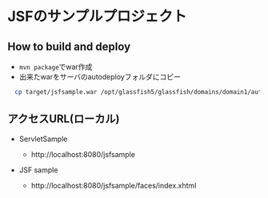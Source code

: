 # JSFのサンプルプロジェクト　

## How to build and deploy

- ``mvn package``でwar作成
- 出来たwarをサーバのautodeployフォルダにコピー
```bash
  cp target/jsfsample.war /opt/glassfish5/glassfish/domains/domain1/autodeploy
```

## アクセスURL(ローカル)
- ServletSample
  - http://localhost:8080/jsfsample

- JSF sample
  - http://localhost:8080/jsfsample/faces/index.xhtml